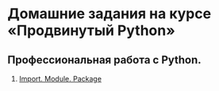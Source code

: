 # Домашние задания на курсе «Продвинутый Python»

## Профессиональная работа с Python.
1. [Import. Module. Package](1.Import.Module.Package/) 